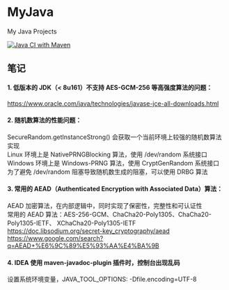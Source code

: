 # MyJava

My Java Projects

[![Java CI with Maven](https://github.com/MoonLord-LM/MyJava/actions/workflows/maven.yml/badge.svg)](https://github.com/MoonLord-LM/MyJava/actions/workflows/maven.yml)

## 笔记

#### 1. 低版本的 JDK（< 8u161）不支持 AES-GCM-256 等高强度算法的问题：

https://www.oracle.com/java/technologies/javase-jce-all-downloads.html

#### 2. 随机数算法的性能问题：

SecureRandom.getInstanceStrong() 会获取一个当前环境上较强的随机数算法实现  
Linux 环境上是 NativePRNGBlocking 算法，使用 /dev/random 系统接口  
Windows 环境上是 Windows-PRNG 算法，使用 CryptGenRandom 系统接口  
为了避免 /dev/random 阻塞导致随机数生成的阻塞，可以使用 DRBG 算法

#### 3. 常用的 AEAD（Authenticated Encryption with Associated Data）算法：

AEAD 加密算法，在内部逻辑中，同时实现了保密性，完整性和可认证性  
常用的 AEAD 算法：AES-256-GCM、ChaCha20-Poly1305、ChaCha20-Poly1305-IETF、 XChaCha20-Poly1305-IETF  
https://doc.libsodium.org/secret-key_cryptography/aead  
https://www.google.com/search?q=AEAD+%E6%9C%89%E5%93%AA%E4%BA%9B

#### 4. IDEA 使用 maven-javadoc-plugin 插件时，控制台出现乱码

设置系统环境变量，JAVA_TOOL_OPTIONS: -Dfile.encoding=UTF-8  
